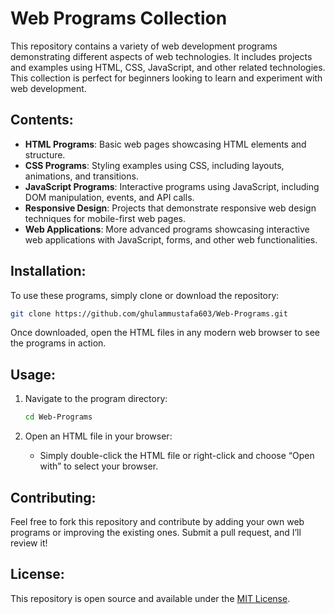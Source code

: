 

# Web Programs Collection

This repository contains a variety of web development programs demonstrating different aspects of web technologies. It includes projects and examples using HTML, CSS, JavaScript, and other related technologies. This collection is perfect for beginners looking to learn and experiment with web development.

## Contents:
- **HTML Programs**: Basic web pages showcasing HTML elements and structure.
- **CSS Programs**: Styling examples using CSS, including layouts, animations, and transitions.
- **JavaScript Programs**: Interactive programs using JavaScript, including DOM manipulation, events, and API calls.
- **Responsive Design**: Projects that demonstrate responsive web design techniques for mobile-first web pages.
- **Web Applications**: More advanced programs showcasing interactive web applications with JavaScript, forms, and other web functionalities.

## Installation:

To use these programs, simply clone or download the repository:

```bash
git clone https://github.com/ghulammustafa603/Web-Programs.git
```

Once downloaded, open the HTML files in any modern web browser to see the programs in action.

## Usage:

1. Navigate to the program directory:
   ```bash
   cd Web-Programs
   ```

2. Open an HTML file in your browser:
   - Simply double-click the HTML file or right-click and choose “Open with” to select your browser.

## Contributing:

Feel free to fork this repository and contribute by adding your own web programs or improving the existing ones. Submit a pull request, and I’ll review it!

## License:

This repository is open source and available under the [MIT License](LICENSE).
